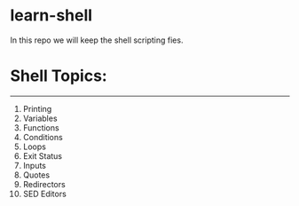 # learn-shell
In this repo we will keep the shell scripting fies.

# **Shell Topics:**
------------

1. Printing
2. Variables
3. Functions
4. Conditions
5. Loops
6. Exit Status
7. Inputs
8. Quotes
9. Redirectors
10. SED Editors